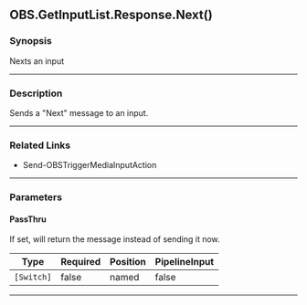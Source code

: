 OBS.GetInputList.Response.Next()
--------------------------------

### Synopsis
Nexts an input

---

### Description

Sends a "Next" message to an input.

---

### Related Links
* Send-OBSTriggerMediaInputAction

---

### Parameters
#### **PassThru**
If set, will return the message instead of sending it now.

|Type      |Required|Position|PipelineInput|
|----------|--------|--------|-------------|
|`[Switch]`|false   |named   |false        |

---

